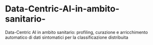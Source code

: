 # Data-Centric-AI-in-ambito-sanitario-
Data-Centric AI in ambito sanitario: profiling, curazione e arricchimento automatico di dati sintomatici per la classificazione distribuita


